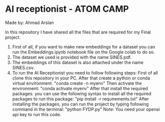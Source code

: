 # AI receptionist - ATOM CAMP

Made by: Ahmad Arslan

In this repository I have shared all the files that are required for my Final project.

1. First of all, if you want to make new embeddings for a dataset you can run the Embeddings.ipynb notebook file on the Google colab to do so.
2. The dataset we used is provided with the name SINES.pdf.
3. The embeddings of this dataset is also attached under the name SINES.csv.
4. To run the AI Receptionist you need to follow following steps:
First of all clone this repository in your PC.
After that create a python or conda virtual environment.
"conda create -n myenv"
Then activate the environment:
"conda activate myenv"
After that install the required packages.
you can use the following syntax to install all the required packages to run this package:
"pip install -r requirements.txt"
After installing the packages, you can run the project by typing following command in the terminal:
"python FYDP.py"
Note: You need your openai api key to run this code.
  

